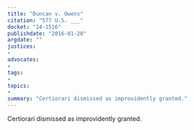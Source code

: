 ```yaml
---
title: "Duncan v. Owens"
citation: "577 U.S. ___"
docket: "14-1516"
publishdate: "2016-01-20"
argdate: ""
justices:
- 
advocates:
- 
tags:
- 
topics:
- 
summary: "Certiorari dismissed as improvidently granted."
---
```

Certiorari dismissed as improvidently granted.

